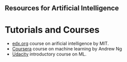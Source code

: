 ## Resources for Artificial Intelligence

# Tutorials and Courses
* [edx.org](https://www.edx.org/course/machine-learning-with-python-from-linear-models-to) course on arificial intelligence by MIT.
*  [Coursera](https://www.coursera.org/learn/machine-learning?utm_source=gg&utm_medium=sem&utm_campaign=07-StanfordML-IN&utm_content=07-StanfordML-IN&campaignid=1950458127&adgroupid=71501032500&device=c&keyword=coursera%20machine%20learning&matchtype=p&network=g&devicemodel=&adpostion=&creativeid=415449761695&hide_mobile_promo&gclid=EAIaIQobChMIlunhzZKl7AIVUCUrCh0agQ1wEAAYASAAEgLEJ_D_BwE) course on machine learning by Andrew Ng
* [Udacity](https://www.udacity.com/course/intro-to-machine-learning--ud120) introductory course on ML.
